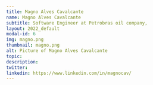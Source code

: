 ```yaml
---
title: Magno Alves Cavalcante
name: Magno Alves Cavalcante
subtitle: Software Engineer at Petrobras oil company,
layout: 2022_default
modal-id: 6
img: magno.png
thumbnail: magno.png
alt: Picture of Magno Alves Cavalcante
topic: 
description: 
twitter: 
linkedin: https://www.linkedin.com/in/magnocav/
---
```

